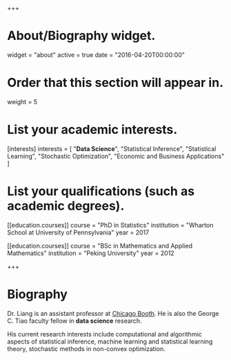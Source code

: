 +++
# About/Biography widget.
widget = "about"
active = true
date = "2016-04-20T00:00:00"

# Order that this section will appear in.
weight = 5

# List your academic interests.
[interests]
  interests = [
    "**Data Science**",
    "Statistical Inference",
    "Statistical Learning",
    "Stochastic Optimization",
    "Economic and Business Applications"
  ]

# List your qualifications (such as academic degrees).
[[education.courses]]
  course = "PhD in Statistics"
  institution = "Wharton School at University of Pennsylvania"
  year = 2017

[[education.courses]]
  course = "BSc in Mathematics and Applied Mathematics"
  institution = "Peking University"
  year = 2012

+++

# Biography

Dr. Liang is an assistant professor at [Chicago Booth](https://www.chicagobooth.edu/faculty/directory/l/tengyuan-liang). He is also the George C. Tiao faculty fellow in **data science** research.  

His current research interests include computational and algorithmic aspects of statistical inference, machine learning and statistical learning theory, stochastic methods in non-convex optimization.

<!-- His CV can be found [here](pdf/Liang-CV.pdf). -->
